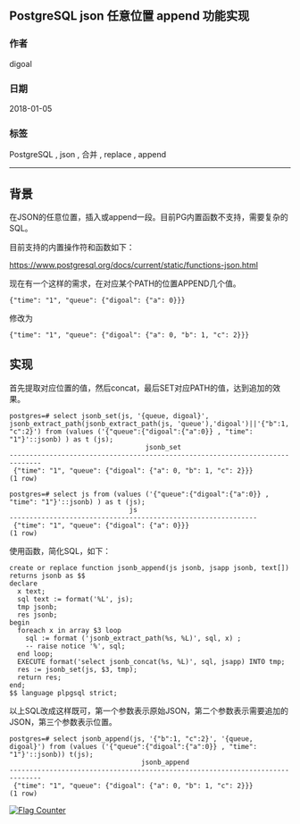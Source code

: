 ## PostgreSQL json 任意位置 append 功能实现    
                            
### 作者                            
digoal                            
                            
### 日期                            
2018-01-05                           
                            
### 标签                            
PostgreSQL , json , 合并 , replace , append        
                            
----                            
                            
## 背景          
在JSON的任意位置，插入或append一段。目前PG内置函数不支持，需要复杂的SQL。  
  
目前支持的内置操作符和函数如下：  
  
https://www.postgresql.org/docs/current/static/functions-json.html  
  
现在有一个这样的需求，在对应某个PATH的位置APPEND几个值。  
  
```  
{"time": "1", "queue": {"digoal": {"a": 0}}}  
```  
  
修改为  
  
```  
{"time": "1", "queue": {"digoal": {"a": 0, "b": 1, "c": 2}}}  
```  
  
## 实现  
  
首先提取对应位置的值，然后concat，最后SET对应PATH的值，达到追加的效果。  
  
```  
postgres=# select jsonb_set(js, '{queue, digoal}', jsonb_extract_path(jsonb_extract_path(js, 'queue'),'digoal')||'{"b":1, "c":2}') from (values ('{"queue":{"digoal":{"a":0}} , "time": "1"}'::jsonb) ) as t (js);  
                                  jsonb_set                                     
------------------------------------------------------------------------------  
 {"time": "1", "queue": {"digoal": {"a": 0, "b": 1, "c": 2}}}  
(1 row)  
  
postgres=# select js from (values ('{"queue":{"digoal":{"a":0}} , "time": "1"}'::jsonb) ) as t (js);  
                              js                                
--------------------------------------------------------------  
 {"time": "1", "queue": {"digoal": {"a": 0}}}  
(1 row)  
```  
  
使用函数，简化SQL，如下：  
  
```  
create or replace function jsonb_append(js jsonb, jsapp jsonb, text[]) returns jsonb as $$  
declare  
  x text;  
  sql text := format('%L', js);  
  tmp jsonb;  
  res jsonb;  
begin  
  foreach x in array $3 loop  
    sql := format ('jsonb_extract_path(%s, %L)', sql, x) ;  
    -- raise notice '%', sql;  
  end loop;  
  EXECUTE format('select jsonb_concat(%s, %L)', sql, jsapp) INTO tmp;  
  res := jsonb_set(js, $3, tmp);  
  return res;  
end;  
$$ language plpgsql strict;  
```  
  
以上SQL改成这样既可，第一个参数表示原始JSON，第二个参数表示需要追加的JSON，第三个参数表示位置。  
  
```  
postgres=# select jsonb_append(js, '{"b":1, "c":2}', '{queue, digoal}') from (values ('{"queue":{"digoal":{"a":0}} , "time": "1"}'::jsonb)) t(js);  
                                 jsonb_append                                   
------------------------------------------------------------------------------  
 {"time": "1", "queue": {"digoal": {"a": 0, "b": 1, "c": 2}}}  
(1 row)  
```  
    
  
<a rel="nofollow" href="http://info.flagcounter.com/h9V1"  ><img src="http://s03.flagcounter.com/count/h9V1/bg_FFFFFF/txt_000000/border_CCCCCC/columns_2/maxflags_12/viewers_0/labels_0/pageviews_0/flags_0/"  alt="Flag Counter"  border="0"  ></a>  
  
